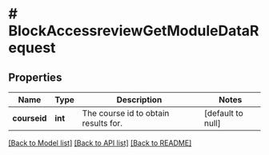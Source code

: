 # # BlockAccessreviewGetModuleDataRequest

## Properties

Name | Type | Description | Notes
------------ | ------------- | ------------- | -------------
**courseid** | **int** | The course id to obtain results for. | [default to null]

[[Back to Model list]](../../README.md#models) [[Back to API list]](../../README.md#endpoints) [[Back to README]](../../README.md)
